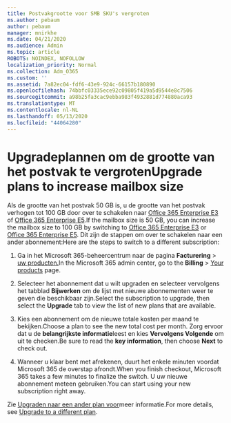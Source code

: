 ```yaml
---
title: Postvakgrootte voor SMB SKU's vergroten
ms.author: pebaum
author: pebaum
manager: mnirkhe
ms.date: 04/21/2020
ms.audience: Admin
ms.topic: article
ROBOTS: NOINDEX, NOFOLLOW
localization_priority: Normal
ms.collection: Adm_O365
ms.custom: ''
ms.assetid: 7a82ec04-fdf6-43e9-924c-66157b180890
ms.openlocfilehash: 74bbfc03335ece92c09805f419a5d9544e8c7506
ms.sourcegitcommit: a98b25fa3cac9ebba983f4932881d774880aca93
ms.translationtype: MT
ms.contentlocale: nl-NL
ms.lasthandoff: 05/13/2020
ms.locfileid: "44064280"
---
```

# <a name="upgrade-plans-to-increase-mailbox-size"></a><span data-ttu-id="68555-102">Upgradeplannen om de grootte van het postvak te vergroten</span><span class="sxs-lookup"><span data-stu-id="68555-102">Upgrade plans to increase mailbox size</span></span>

<span data-ttu-id="68555-103">Als de grootte van het postvak 50 GB is, u de grootte van het postvak verhogen tot 100 GB door over te schakelen naar [Office 365 Enterprise E3](https://products.office.com/business/office-365-enterprise-e3-business-software) of [Office 365 Enterprise E5](https://products.office.com/business/office-365-enterprise-e5-business-software).</span><span class="sxs-lookup"><span data-stu-id="68555-103">If the mailbox size is 50 GB, you can increase the mailbox size to 100 GB by switching to [Office 365 Enterprise E3](https://products.office.com/business/office-365-enterprise-e3-business-software) or [Office 365 Enterprise E5](https://products.office.com/business/office-365-enterprise-e5-business-software).</span></span> <span data-ttu-id="68555-104">Dit zijn de stappen om over te schakelen naar een ander abonnement:</span><span class="sxs-lookup"><span data-stu-id="68555-104">Here are the steps to switch to a different subscription:</span></span>
  
1. <span data-ttu-id="68555-105">Ga in het Microsoft 365-beheercentrum naar de pagina **Facturering**  >  [uw producten.](https://go.microsoft.com/fwlink/p/?linkid=842054)</span><span class="sxs-lookup"><span data-stu-id="68555-105">In the Microsoft 365 admin center, go to the **Billing** > [Your products](https://go.microsoft.com/fwlink/p/?linkid=842054) page.</span></span>

2. <span data-ttu-id="68555-106">Selecteer het abonnement dat u wilt upgraden en selecteer vervolgens het tabblad **Bijwerken** om de lijst met nieuwe abonnementen weer te geven die beschikbaar zijn.</span><span class="sxs-lookup"><span data-stu-id="68555-106">Select the subscription to upgrade, then select the **Upgrade** tab to view the list of new plans that are available.</span></span>

3. <span data-ttu-id="68555-107">Kies een abonnement om de nieuwe totale kosten per maand te bekijken.</span><span class="sxs-lookup"><span data-stu-id="68555-107">Choose a plan to see the new total cost per month.</span></span> <span data-ttu-id="68555-108">Zorg ervoor dat u de **belangrijkste informatie**leest en kies **Vervolgens Volgende** om uit te checken.</span><span class="sxs-lookup"><span data-stu-id="68555-108">Be sure to read the **key information**, then choose **Next** to check out.</span></span>

4. <span data-ttu-id="68555-109">Wanneer u klaar bent met afrekenen, duurt het enkele minuten voordat Microsoft 365 de overstap afrondt.</span><span class="sxs-lookup"><span data-stu-id="68555-109">When you finish checkout, Microsoft 365 takes a few minutes to finalize the switch.</span></span> <span data-ttu-id="68555-110">U uw nieuwe abonnement meteen gebruiken.</span><span class="sxs-lookup"><span data-stu-id="68555-110">You can start using your new subscription right away.</span></span>

<span data-ttu-id="68555-111">Zie [Upgraden naar een ander plan voor](https://docs.microsoft.com/microsoft-365/commerce/subscriptions/upgrade-to-different-plan)meer informatie.</span><span class="sxs-lookup"><span data-stu-id="68555-111">For more details, see [Upgrade to a different plan](https://docs.microsoft.com/microsoft-365/commerce/subscriptions/upgrade-to-different-plan).</span></span>